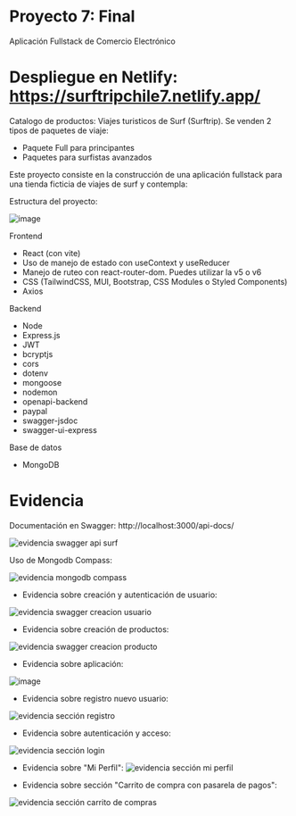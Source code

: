 # Proyecto 7: Final


Aplicación Fullstack de Comercio Electrónico

# Despliegue en Netlify: https://surftripchile7.netlify.app/

Catalogo de productos: Viajes turisticos de Surf (Surftrip). Se venden 2 tipos de paquetes de viaje:
- Paquete Full para principantes
- Paquetes para surfistas avanzados

Este proyecto consiste en la construcción de una aplicación fullstack para una tienda ficticia de viajes de surf y contempla:

Estructura del proyecto:

![image](https://github.com/user-attachments/assets/986cd246-5f99-4105-82f8-0426d42b32b7)



Frontend

- React (con vite)
- Uso de manejo de estado con useContext y useReducer
- Manejo de ruteo con react-router-dom. Puedes utilizar la v5 o v6
- CSS (TailwindCSS, MUI, Bootstrap, CSS Modules o Styled Components)
- Axios


Backend

- Node
- Express.js
- JWT
- bcryptjs
- cors
- dotenv
- mongoose
- nodemon
- openapi-backend
- paypal
- swagger-jsdoc
- swagger-ui-express


Base de datos

- MongoDB


# Evidencia

Documentación en Swagger: http://localhost:3000/api-docs/

![evidencia swagger api surf](https://github.com/user-attachments/assets/3a2225f4-1aa7-4f1b-8a69-d3f8f8818b4d)


Uso de Mongodb Compass:

![evidencia mongodb compass](https://github.com/user-attachments/assets/5ee52c97-20d9-45e0-b35d-53878801fd1b)



- Evidencia sobre creación y autenticación de usuario:

![evidencia swagger creacion usuario](https://github.com/user-attachments/assets/5d85d2ba-e75e-4a0d-983d-e9721530c005)

- Evidencia sobre creación de productos:

![evidencia swagger creacion producto](https://github.com/user-attachments/assets/502d4d82-a9d2-496b-a5e8-9e9d4f72e7bc)

- Evidencia sobre aplicación:

![image](https://github.com/user-attachments/assets/000e4c63-bdaf-441f-aa45-9482e783f51a)


- Evidencia sobre registro nuevo usuario:

![evidencia sección registro](https://github.com/user-attachments/assets/8a6ff51b-07e9-4cd1-9416-03714aebdc21)


- Evidencia sobre autenticación y acceso:

![evidencia sección login](https://github.com/user-attachments/assets/53a7baab-737d-43c0-b36f-a7c20e480db5)


- Evidencia sobre "Mi Perfil":
![evidencia sección mi perfil](https://github.com/user-attachments/assets/ad4cd4b7-a57e-4ba9-b9f0-6e06608e6f6c)


- Evidencia sobre sección "Carrito de compra con pasarela de pagos":

![evidencia sección carrito de compras](https://github.com/user-attachments/assets/356811a8-a1c6-4619-ac26-9aee972b0240)


